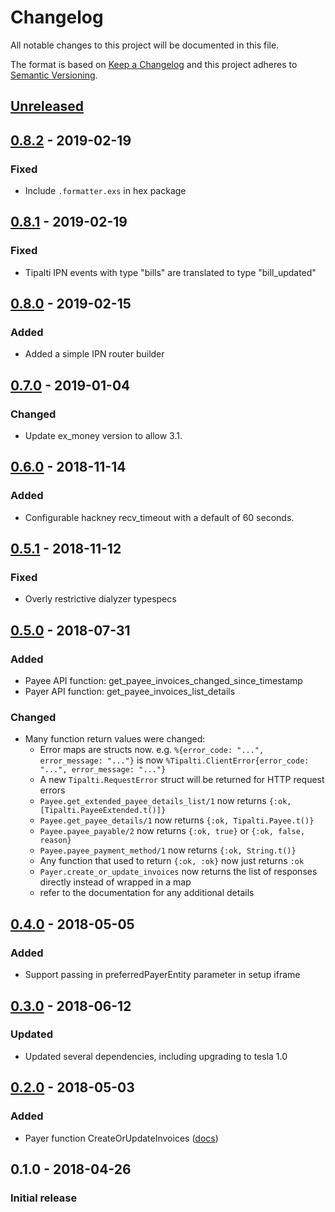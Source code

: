 # Changelog

All notable changes to this project will be documented in this file.

The format is based on [Keep a Changelog](http://keepachangelog.com/en/1.0.0/)
and this project adheres to [Semantic Versioning](http://semver.org/spec/v2.0.0.html).

## [Unreleased][]

## [0.8.2][] - 2019-02-19

### Fixed

- Include `.formatter.exs` in hex package

## [0.8.1][] - 2019-02-19

### Fixed

- Tipalti IPN events with type "bills" are translated to type "bill_updated"

## [0.8.0][] - 2019-02-15

### Added

- Added a simple IPN router builder

## [0.7.0][] - 2019-01-04

### Changed

- Update ex_money version to allow 3.1.

## [0.6.0][] - 2018-11-14

### Added

- Configurable hackney recv_timeout with a default of 60 seconds.

## [0.5.1][] - 2018-11-12

### Fixed

- Overly restrictive dialyzer typespecs

## [0.5.0][] - 2018-07-31

### Added

- Payee API function: get_payee_invoices_changed_since_timestamp
- Payer API function: get_payee_invoices_list_details

### Changed

- Many function return values were changed:
  - Error maps are structs now. e.g. `%{error_code: "...", error_message: "..."}` is now `%Tipalti.ClientError{error_code: "...", error_message: "..."}`
  - A new `Tipalti.RequestError` struct will be returned for HTTP request errors
  - `Payee.get_extended_payee_details_list/1` now returns `{:ok, [Tipalti.PayeeExtended.t()]}`
  - `Payee.get_payee_details/1` now returns `{:ok, Tipalti.Payee.t()}`
  - `Payee.payee_payable/2` now returns `{:ok, true}` or `{:ok, false, reason}`
  - `Payee.payee_payment_method/1` now returns `{:ok, String.t()}`
  - Any function that used to return `{:ok, :ok}` now just returns `:ok`
  - `Payer.create_or_update_invoices` now returns the list of responses directly instead of wrapped in a map
  - refer to the documentation for any additional details

## [0.4.0][] - 2018-05-05

### Added

- Support passing in preferredPayerEntity parameter in setup iframe

## [0.3.0][] - 2018-06-12

### Updated

- Updated several dependencies, including upgrading to tesla 1.0

## [0.2.0][] - 2018-05-03

### Added

- Payer function CreateOrUpdateInvoices ([docs](https://hexdocs.pm/tipalti/Tipalti.API.Payer.html#create_or_update_invoices/0))

## 0.1.0 - 2018-04-26

### Initial release

[Unreleased]: https://github.com/peek-travel/tipalti-elixir/compare/0.8.2...HEAD
[0.8.2]: https://github.com/peek-travel/tipalti-elixir/compare/0.8.1...0.8.2
[0.8.1]: https://github.com/peek-travel/tipalti-elixir/compare/0.8.0...0.8.1
[0.8.0]: https://github.com/peek-travel/tipalti-elixir/compare/0.7.0...0.8.0
[0.7.0]: https://github.com/peek-travel/tipalti-elixir/compare/0.6.0...0.7.0
[0.6.0]: https://github.com/peek-travel/tipalti-elixir/compare/0.5.1...0.6.0
[0.5.1]: https://github.com/peek-travel/tipalti-elixir/compare/0.5.0...0.5.1
[0.5.0]: https://github.com/peek-travel/tipalti-elixir/compare/0.4.0...0.5.0
[0.4.0]: https://github.com/peek-travel/tipalti-elixir/compare/0.3.0...0.4.0
[0.3.0]: https://github.com/peek-travel/tipalti-elixir/compare/0.2.0...0.3.0
[0.2.0]: https://github.com/peek-travel/tipalti-elixir/compare/0.1.0...0.2.0

